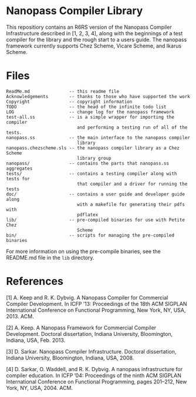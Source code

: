 Nanopass Compiler Library
==========================

This repositiory contains an R6RS version of the Nanopass Compiler Infrastructure
described in \[1, 2, 3, 4\], along with the beginnings of a test compiler for the
library and the rough start to a users guide.  The nanopass framework currently
supports Chez Scheme, Vicare Scheme, and Ikarus Scheme.

Files
======



    ReadMe.md               -- this readme file
    Acknowledgements        -- thanks to those who have supported the work
    Copyright               -- copyright information
    TODO                    -- the head of the infinite todo list
    LOG                     -- change log for the nanopass framework
    test-all.ss             -- is a simple wrapper for importing the compiler
                               and performing a testing run of all of the tests.
    nanopass.ss             -- the main interface to the nanopass compiler
                               library
    nanopass.chezscheme.sls -- the nanopass compiler library as a Chez Scheme
                               library group
    nanopass/               -- contains the parts that nanopass.ss aggregates
    tests/                  -- contains a testing compiler along with tests for
                               that compiler and a driver for running the tests
    doc/                    -- contains a user guide and developer guide along
                               with a makefile for generating their pdfs with
                               pdflatex
    lib/                    -- pre-compiled binaries for use with Petite Chez
                               Scheme
    bin/                    -- scripts for managing the pre-compiled binaries

For more information on using the pre-compile binaries, see the README.md file
in the `lib` directory.

References
===========

[1] A. Keep and R. K. Dybvig. A Nanopass Compiler for Commercial Compiler
    Development. In ICFP ’13: Proceedings of the 18th ACM SIGPLAN International
    Conference on Functional Programming, New York, NY, USA, 2013. ACM.

[2] A. Keep. A Nanopass Framework for Commercial Compiler Development.
    Doctoral dissertation, Indiana University,
    Bloomington, Indiana, USA, Feb. 2013.

[3] D. Sarkar. Nanopass Compiler Infrastructure. 
    Doctoral dissertation, Indiana University, 
    Bloomington, Indiana, USA, 2008.

[4] D. Sarkar, O. Waddell, and R. K. Dybvig. A nanopass infrastructure for 
    compiler education. In ICFP ’04: Proceedings of the ninth ACM SIGPLAN 
    International Conference on Functional Programming, pages 201–212, 
    New York, NY, USA, 2004. ACM.
